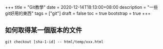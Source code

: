 +++
title = "Git教學"
date = 2020-12-14T18:13:00+08:00
description = "一些git好用的東西"
tags = ["git"]
draft = false
toc = true
bootstrap = true
+++

## 如何取得某一個版本的文件

    git checkout [sha-1-id] -- html/temp/xxx.html
